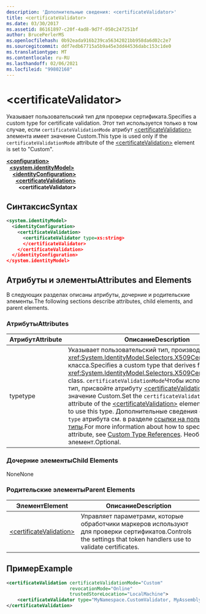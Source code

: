 ```yaml
---
description: 'Дополнительные сведения: <certificateValidator>'
title: <certificateValidator>
ms.date: 03/30/2017
ms.assetid: 86161897-c20f-4ad8-9d7f-050c247251bf
author: BrucePerlerMS
ms.openlocfilehash: 0b92eada916b239ca56342021bb958da6d02c2e7
ms.sourcegitcommit: ddf7edb67715a5b9a45e3dd44536dabc153c1de0
ms.translationtype: MT
ms.contentlocale: ru-RU
ms.lasthandoff: 02/06/2021
ms.locfileid: "99802168"
---
```

# \<certificateValidator>

<span data-ttu-id="1950a-102">Указывает пользовательский тип для проверки сертификата.</span><span class="sxs-lookup"><span data-stu-id="1950a-102">Specifies a custom type for certificate validation.</span></span> <span data-ttu-id="1950a-103">Этот тип используется только в том случае, если `certificateValidationMode` атрибут [\<certificateValidation>](certificatevalidation.md) элемента имеет значение Custom.</span><span class="sxs-lookup"><span data-stu-id="1950a-103">This type is used only if the `certificateValidationMode` attribute of the [\<certificateValidation>](certificatevalidation.md) element is set to "Custom".</span></span>  
  
[**\<configuration>**](../configuration-element.md)\
&nbsp;&nbsp;[**\<system.identityModel>**](system-identitymodel.md)\
&nbsp;&nbsp;&nbsp;&nbsp;[**\<identityConfiguration>**](identityconfiguration.md)\
&nbsp;&nbsp;&nbsp;&nbsp;&nbsp;&nbsp;[**\<certificateValidation>**](certificatevalidation.md)\
&nbsp;&nbsp;&nbsp;&nbsp;&nbsp;&nbsp;&nbsp;&nbsp;**\<certificateValidator>**  
  
## <a name="syntax"></a><span data-ttu-id="1950a-104">Синтаксис</span><span class="sxs-lookup"><span data-stu-id="1950a-104">Syntax</span></span>  
  
```xml  
<system.identityModel>  
  <identityConfiguration>  
    <certificateValidation>  
      <certificateValidator type=xs:string>  
      </certificateValidator>  
    </certificateValidation>  
  </identityConfiguration>  
</system.identityModel>  
```  
  
## <a name="attributes-and-elements"></a><span data-ttu-id="1950a-105">Атрибуты и элементы</span><span class="sxs-lookup"><span data-stu-id="1950a-105">Attributes and Elements</span></span>  

 <span data-ttu-id="1950a-106">В следующих разделах описаны атрибуты, дочерние и родительские элементы.</span><span class="sxs-lookup"><span data-stu-id="1950a-106">The following sections describe attributes, child elements, and parent elements.</span></span>  
  
### <a name="attributes"></a><span data-ttu-id="1950a-107">Атрибуты</span><span class="sxs-lookup"><span data-stu-id="1950a-107">Attributes</span></span>  
  
|<span data-ttu-id="1950a-108">Атрибут</span><span class="sxs-lookup"><span data-stu-id="1950a-108">Attribute</span></span>|<span data-ttu-id="1950a-109">Описание</span><span class="sxs-lookup"><span data-stu-id="1950a-109">Description</span></span>|  
|---------------|-----------------|  
|<span data-ttu-id="1950a-110">type</span><span class="sxs-lookup"><span data-stu-id="1950a-110">type</span></span>|<span data-ttu-id="1950a-111">Указывает пользовательский тип, производный от <xref:System.IdentityModel.Selectors.X509CertificateValidator> класса.</span><span class="sxs-lookup"><span data-stu-id="1950a-111">Specifies a custom type that derives from the <xref:System.IdentityModel.Selectors.X509CertificateValidator> class.</span></span> <span data-ttu-id="1950a-112">`certificateValidationMode`Чтобы использовать этот тип, присвойте атрибуту [\<certificateValidation>](certificatevalidation.md) элемента значение Custom.</span><span class="sxs-lookup"><span data-stu-id="1950a-112">Set the `certificateValidationMode` attribute of the [\<certificateValidation>](certificatevalidation.md) element to "Custom" to use this type.</span></span> <span data-ttu-id="1950a-113">Дополнительные сведения об указании `type` атрибута см. в разделе [ссылки на пользовательские типы](../windows-workflow-foundation/index.md).</span><span class="sxs-lookup"><span data-stu-id="1950a-113">For more information about how to specify the `type` attribute, see [Custom Type References](../windows-workflow-foundation/index.md).</span></span> <span data-ttu-id="1950a-114">Необязательный элемент.</span><span class="sxs-lookup"><span data-stu-id="1950a-114">Optional.</span></span>|  
  
### <a name="child-elements"></a><span data-ttu-id="1950a-115">Дочерние элементы</span><span class="sxs-lookup"><span data-stu-id="1950a-115">Child Elements</span></span>  

 <span data-ttu-id="1950a-116">None</span><span class="sxs-lookup"><span data-stu-id="1950a-116">None</span></span>  
  
### <a name="parent-elements"></a><span data-ttu-id="1950a-117">Родительские элементы</span><span class="sxs-lookup"><span data-stu-id="1950a-117">Parent Elements</span></span>  
  
|<span data-ttu-id="1950a-118">Элемент</span><span class="sxs-lookup"><span data-stu-id="1950a-118">Element</span></span>|<span data-ttu-id="1950a-119">Описание</span><span class="sxs-lookup"><span data-stu-id="1950a-119">Description</span></span>|  
|-------------|-----------------|  
|[\<certificateValidation>](certificatevalidation.md)|<span data-ttu-id="1950a-120">Управляет параметрами, которые обработчики маркеров используют для проверки сертификатов.</span><span class="sxs-lookup"><span data-stu-id="1950a-120">Controls the settings that token handlers use to validate certificates.</span></span>|  
  
## <a name="example"></a><span data-ttu-id="1950a-121">Пример</span><span class="sxs-lookup"><span data-stu-id="1950a-121">Example</span></span>  
  
```xml  
<certificateValidation certificateValidationMode="Custom"  
                       revocationMode="Online"  
                       trustedStoreLocation="LocalMachine">  
    <certificateValidator type="MyNamespace.CustomValidator, MyAssembly" />
</certificateValidation>
```
